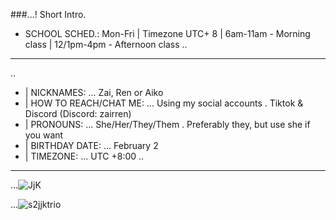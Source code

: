 ###...! Short Intro.

- SCHOOL SCHED.: Mon-Fri | Timezone UTC+ 8 |  6am-11am - Morning class | 12/1pm-4pm - Afternoon class
..
___
..
- | NICKNAMES: ...   Zai, Ren or Aiko
- | HOW TO REACH/CHAT ME: ...   Using my social accounts . Tiktok & Discord (Discord: zairren)
- | PRONOUNS: ...   She/Her/They/Them . Preferably they, but use she if you want
- | BIRTHDAY DATE: ...   February 2
- | TIMEZONE: ...   UTC +8:00
..
___

...![JjK](https://github.com/6illusions/KuroJenji/assets/148338376/81f70df3-fc87-4e47-8fc0-04dd4a40a0c5)


...![s2jjktrio](https://github.com/6illusions/KuroJenji/assets/148338376/9287c0f1-388f-419e-9d6a-defc96abacb1)


<!--
**go1qjo/go1qjo** is a ✨ _special_ ✨ repository because its `README.md` (this file) appears on your GitHub profile.

Here are some ideas to get you started:

- 🔭 I’m currently working on ...
- 🌱 I’m currently learning ...
- 👯 I’m looking to collaborate on ...
- 🤔 I’m looking for help with ...
- 💬 Ask me about ...
- 📫 How to reach me: ...
- 😄 Pronouns: ...
- ⚡ Fun fact: ...
-->
